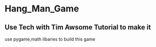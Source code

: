 # Hang_Man_Game
## Use **Tech with Tim** Awsome Tutorial to make it

use pygame,math libaries to build this game 


